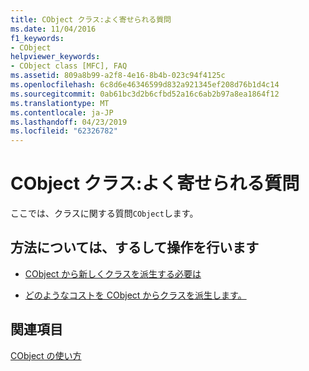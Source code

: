 ```yaml
---
title: CObject クラス:よく寄せられる質問
ms.date: 11/04/2016
f1_keywords:
- CObject
helpviewer_keywords:
- CObject class [MFC], FAQ
ms.assetid: 809a8b99-a2f8-4e16-8b4b-023c94f4125c
ms.openlocfilehash: 6c8d6e46346599d832a921345ef208d76b1d4c14
ms.sourcegitcommit: 0ab61bc3d2b6cfbd52a16c6ab2b97a8ea1864f12
ms.translationtype: MT
ms.contentlocale: ja-JP
ms.lasthandoff: 04/23/2019
ms.locfileid: "62326782"
---
```

# <a name="cobject-class-frequently-asked-questions"></a>CObject クラス:よく寄せられる質問

ここでは、クラスに関する質問`CObject`します。

## <a name="what-do-you-want-to-know-more-about"></a>方法については、するして操作を行います

- [CObject から新しくクラスを派生する必要は](do-i-have-to-derive-new-classes-from-cobject-q.md)

- [どのようなコストを CObject からクラスを派生します。](what-does-it-cost-me-to-derive-a-class-from-cobject-q.md)

## <a name="see-also"></a>関連項目

[CObject の使い方](../mfc/using-cobject.md)
